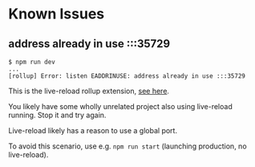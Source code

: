 # Known Issues


<!-- disabled
## Why does the screen clear?

This is a `sirv` (feature); one cannot disable clearing a screen at a certain place.

Sirv is good (over `http-serve`), because:

- it has simple `--single` support for single-page application routes
-->

## address already in use :::35729

```
$ npm run dev
...
[rollup] Error: listen EADDRINUSE: address already in use :::35729
```

This is the live-reload rollup extension, [see here](http://livereload.com/tips/change-port-number-livereload-listens-on/). 

You likely have some wholly unrelated project also using live-reload running. Stop it and try again.

Live-reload likely has a reason to use a global port.

To avoid this scenario, use e.g. `npm run start` (launching production, no live-reload).
